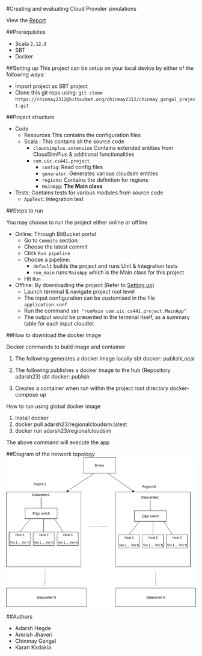 #Creating and evaluating Cloud Provider simulations

View the [Report](Report.pdf)

##Prerequisites
* Scala `2.12.8`
* SBT
* Docker

##Setting up
This project can be setup on your local device by either of the following ways:
* Import project as SBT project
* Clone this git repo using:
    `git clone https://chinmay2312@bitbucket.org/chinmay2312/chinmay_gangal_project.git`

##Project structure
* Code
    * Resources
        This contains the configuration files
    * Scala : This contains all the source code
        * `cloudsimplus.extension`
            Contains extended entities from CloudSimPlus & additional functionalities
        * `com.uic.cs441.project`
            * `config`: Read config files
            * `generator`: Generates various cloudsim entities
            * `regions`: Contains the definition for regions
            * `MainApp`: **The Main class**
* Tests: Contains tests for various modules from source code
    * `AppTest`: Integration test

##Steps to run

You may choose to run the project either online or offline

* Online: Through BitBucket portal
    * Go to `Commits` section
    * Choose the latest commit
    * Click `Run pipeline`
    * Choose a pipeline: 
        * `default` builds the project and runs Unit & Integration tests
        * `run_main` runs `MainApp` which is the Main class for this project
    * Hit `Run`
* Offline: By downloading the project (Refer to [Setting up](#markdown-header-setting-up))
    * Launch terminal & navigate project root level
    * The input configuration can be customised in the file `application.conf`
    * Run the command `sbt "runMain com.uic.cs441.project.MainApp"`
    * The output would be presented in the terminal itself, as a summary table for each input cloudlet

##How to download the docker image

Docker commands to build image and container

1. The following generates a docker image locally
sbt docker: publishLocal
   
2. The following publishes a docker image to the hub (Repository adarsh23)
sbt docker: publish
   
3. Creates a container when run within the project root directory
docker-compose up
   
How to run using global docker image
1. Install docker
2. docker pull adarsh23/regionalcloudsim:latest
3. docker run adarsh23/regionalcloudsim

The above command will execute the app


##Diagram of the network topology
![Topology](images/topology.jpeg)

##Authors
* Adarsh Hegde
* Amrish Jhaveri
* Chinmay Gangal
* Karan Kadakia
